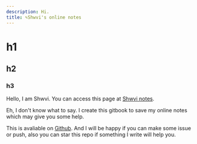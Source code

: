 ```yaml
---
description: Hi.
title: ✎Shwvi's online notes
---
```


# h1

## h2

### h3

Hello, I am Shwvi. You can access this page at [Shwvi notes](https://shwvi.gitbook.io/notes/).

Eh, I don't know what to say. I create this gitbook to save my online notes which may give you some help.

This is avaliable on [Github](https://github.com/Shwvi/Notes-gitbook/tree/master). And I will be happy if you can make some issue or push, also you can star this repo if something I write will help you.
